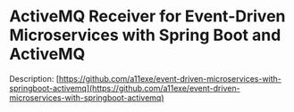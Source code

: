 # ActiveMQ Receiver for Event-Driven Microservices with Spring Boot and ActiveMQ

Description: [https://github.com/a11exe/event-driven-microservices-with-springboot-activemq](https://github.com/a11exe/event-driven-microservices-with-springboot-activemq)